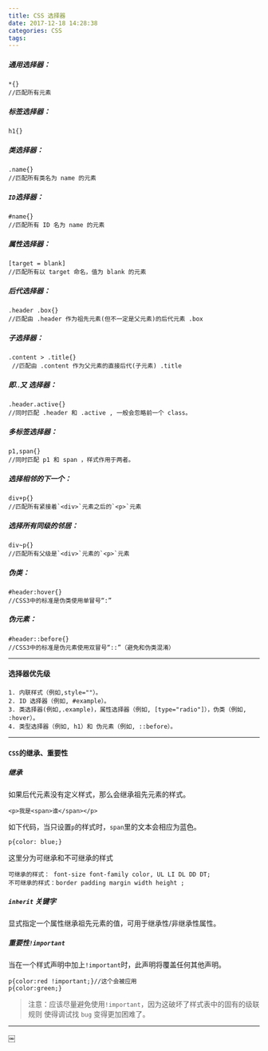 ```yaml
---
title: CSS 选择器
date: 2017-12-18 14:28:38
categories: CSS
tags:
---
```


##### 通用选择器：
	*{}
	//匹配所有元素
	
##### 标签选择器：
	h1{}
	
##### 类选择器：
	.name{}
	//匹配所有类名为 name 的元素
	
##### `ID`选择器：
	#name{}
	//匹配所有 ID 名为 name 的元素
	
##### 属性选择器：
	[target = blank]
	//匹配所有以 target 命名，值为 blank 的元素
	
##### 后代选择器：
	.header .box{}
	//匹配由 .header 作为祖先元素(但不一定是父元素)的后代元素 .box
	
##### 子选择器：
	.content > .title{}
	 //匹配由 .content 作为父元素的直接后代(子元素) .title
	
##### 即..又 选择器：
	.header.active{}
	//同时匹配 .header 和 .active , 一般会忽略前一个 class。
	
##### 多标签选择器：
	p1,span{} 
	//同时匹配 p1 和 span ，样式作用于两者。

##### 选择相邻的下一个：
	div+p{}
	//匹配所有紧接着`<div>`元素之后的`<p>`元素
	
##### 选择所有同级的邻居：
	div~p{}
	//匹配所有父级是`<div>`元素的`<p>`元素

##### 伪类：
	#header:hover{}
	//CSS3中的标准是伪类使用单冒号“:” 
	
##### 伪元素：
	#header::before{}
	//CSS3中的标准是伪元素使用双冒号“::”（避免和伪类混淆） 

---

#### 选择器优先级
	
	1. 内联样式（例如,style=""）。
	2. ID 选择器（例如, #example）。
	3. 类选择器(例如,.example)，属性选择器（例如, [type="radio"]），伪类（例如, :hover）。
	4. 类型选择器（例如, h1）和 伪元素（例如, ::before）。

---
	
#### `CSS`的继承、重要性

##### 继承

如果后代元素没有定义样式，那么会继承祖先元素的样式。

	<p>我是<span>谁</span></p>

如下代码，当只设置`p`的样式时，`span`里的文本会相应为蓝色。

	p{color: blue;}
	
这里分为可继承和不可继承的样式

	可继承的样式： font-size font-family color, UL LI DL DD DT;
	不可继承的样式：border padding margin width height ;
	
##### `inherit` 关键字

显式指定一个属性继承祖先元素的值，可用于继承性/非继承性属性。

##### 重要性`!important` 

当在一个样式声明中加上`!important`时，此声明将覆盖任何其他声明。
   
	p{color:red !important;}//这个会被应用
	p{color:green;}
	
>注意：应该尽量避免使用`!important`，因为这破坏了样式表中的固有的级联规则 使得调试找 `bug` 变得更加困难了。	

---
￼

	


	
	
		
	
	


		
			
		
	
	
	
	
